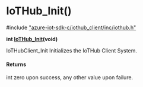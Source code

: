 # IoTHub_Init()

\#include ["azure-iot-sdk-c/iothub_client/inc/iothub.h"](../iot-c-ref-iothub-h.md)  

**int [IoTHub_Init](#iothub_8h_1aa8e81239c77f30d5e23d0eef256bf061)(void)**

IoTHubClient_Init Initializes the IoTHub Client System.

#### Returns
int zero upon success, any other value upon failure.

